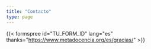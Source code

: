 ```yaml
---
title: "Contacto"
type: page
---
```

{{< formspree id="TU_FORM_ID" lang="es" thanks="https://www.metadocencia.org/es/gracias/" >}}
